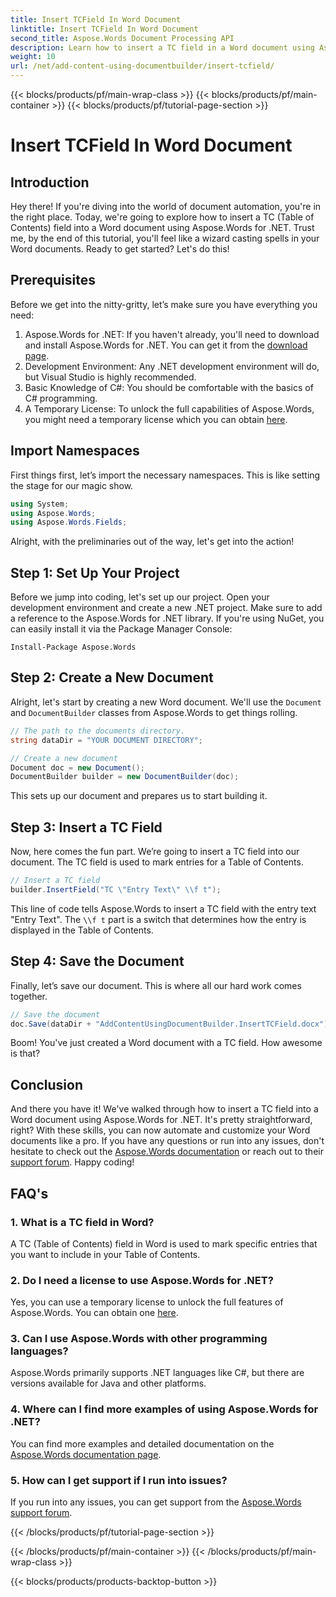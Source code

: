 ```yaml
---
title: Insert TCField In Word Document
linktitle: Insert TCField In Word Document
second_title: Aspose.Words Document Processing API
description: Learn how to insert a TC field in a Word document using Aspose.Words for .NET. Follow our step-by-step guide for seamless document automation.
weight: 10
url: /net/add-content-using-documentbuilder/insert-tcfield/
---
```


{{< blocks/products/pf/main-wrap-class >}}
{{< blocks/products/pf/main-container >}}
{{< blocks/products/pf/tutorial-page-section >}}

# Insert TCField In Word Document

## Introduction

Hey there! If you're diving into the world of document automation, you're in the right place. Today, we're going to explore how to insert a TC (Table of Contents) field into a Word document using Aspose.Words for .NET. Trust me, by the end of this tutorial, you'll feel like a wizard casting spells in your Word documents. Ready to get started? Let's do this!

## Prerequisites

Before we get into the nitty-gritty, let’s make sure you have everything you need:

1. Aspose.Words for .NET: If you haven't already, you'll need to download and install Aspose.Words for .NET. You can get it from the [download page](https://releases.aspose.com/words/net/).
2. Development Environment: Any .NET development environment will do, but Visual Studio is highly recommended.
3. Basic Knowledge of C#: You should be comfortable with the basics of C# programming.
4. A Temporary License: To unlock the full capabilities of Aspose.Words, you might need a temporary license which you can obtain [here](https://purchase.aspose.com/temporary-license/).

## Import Namespaces

First things first, let’s import the necessary namespaces. This is like setting the stage for our magic show.

```csharp
using System;
using Aspose.Words;
using Aspose.Words.Fields;
```

Alright, with the preliminaries out of the way, let's get into the action!

## Step 1: Set Up Your Project

Before we jump into coding, let's set up our project. Open your development environment and create a new .NET project. Make sure to add a reference to the Aspose.Words for .NET library. If you're using NuGet, you can easily install it via the Package Manager Console:

```shell
Install-Package Aspose.Words
```

## Step 2: Create a New Document

Alright, let's start by creating a new Word document. We'll use the `Document` and `DocumentBuilder` classes from Aspose.Words to get things rolling.

```csharp
// The path to the documents directory.
string dataDir = "YOUR DOCUMENT DIRECTORY";

// Create a new document
Document doc = new Document();
DocumentBuilder builder = new DocumentBuilder(doc);
```

This sets up our document and prepares us to start building it.

## Step 3: Insert a TC Field

Now, here comes the fun part. We’re going to insert a TC field into our document. The TC field is used to mark entries for a Table of Contents.

```csharp
// Insert a TC field
builder.InsertField("TC \"Entry Text\" \\f t");
```

This line of code tells Aspose.Words to insert a TC field with the entry text "Entry Text". The `\\f t` part is a switch that determines how the entry is displayed in the Table of Contents.

## Step 4: Save the Document

Finally, let’s save our document. This is where all our hard work comes together.

```csharp
// Save the document
doc.Save(dataDir + "AddContentUsingDocumentBuilder.InsertTCField.docx");
```

Boom! You've just created a Word document with a TC field. How awesome is that?

## Conclusion

And there you have it! We've walked through how to insert a TC field into a Word document using Aspose.Words for .NET. It's pretty straightforward, right? With these skills, you can now automate and customize your Word documents like a pro. If you have any questions or run into any issues, don't hesitate to check out the [Aspose.Words documentation](https://reference.aspose.com/words/net/) or reach out to their [support forum](https://forum.aspose.com/c/words/8). Happy coding!

## FAQ's

### 1. What is a TC field in Word?

A TC (Table of Contents) field in Word is used to mark specific entries that you want to include in your Table of Contents.

### 2. Do I need a license to use Aspose.Words for .NET?

Yes, you can use a temporary license to unlock the full features of Aspose.Words. You can obtain one [here](https://purchase.aspose.com/temporary-license/).

### 3. Can I use Aspose.Words with other programming languages?

Aspose.Words primarily supports .NET languages like C#, but there are versions available for Java and other platforms.

### 4. Where can I find more examples of using Aspose.Words for .NET?

You can find more examples and detailed documentation on the [Aspose.Words documentation page](https://reference.aspose.com/words/net/).

### 5. How can I get support if I run into issues?

If you run into any issues, you can get support from the [Aspose.Words support forum](https://forum.aspose.com/c/words/8).


{{< /blocks/products/pf/tutorial-page-section >}}

{{< /blocks/products/pf/main-container >}}
{{< /blocks/products/pf/main-wrap-class >}}

{{< blocks/products/products-backtop-button >}}
